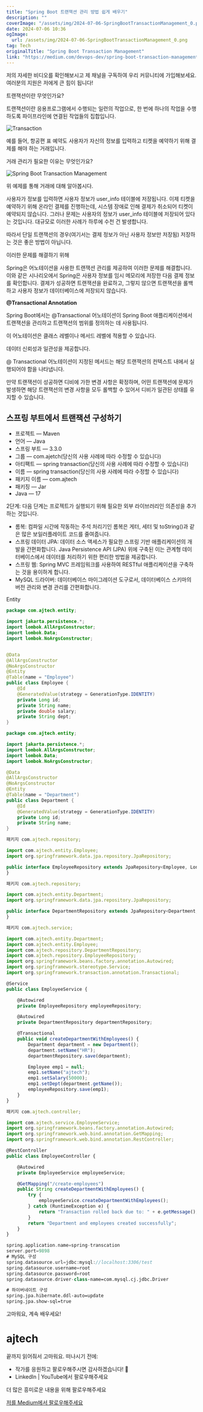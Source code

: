 ```yaml
---
title: "Spring Boot 트랜잭션 관리 방법 쉽게 배우기"
description: ""
coverImage: "/assets/img/2024-07-06-SpringBootTransactionManagement_0.png"
date: 2024-07-06 10:36
ogImage: 
  url: /assets/img/2024-07-06-SpringBootTransactionManagement_0.png
tag: Tech
originalTitle: "Spring Boot Transaction Management"
link: "https://medium.com/devops-dev/spring-boot-transaction-management-5e7c6944d47b"
---
```



저의 자세한 비디오를 확인해보시고 제 채널을 구독하여 우리 커뮤니티에 가입해보세요. 여러분의 지원은 저에게 큰 힘이 됩니다!

트랜잭션이란 무엇인가요?

트랜잭션이란 응용프로그램에서 수행되는 일련의 작업으로, 한 번에 하나의 작업을 수행하도록 파이프라인에 연결된 작업들의 집합입니다.

![Transaction](/assets/img/2024-07-06-SpringBootTransactionManagement_0.png)

<div class="content-ad"></div>

예를 들어, 항공편 표 예약도 사용자가 자신의 정보를 입력하고 티켓을 예약하기 위해 결제를 해야 하는 거래입니다.

거래 관리가 필요한 이유는 무엇인가요?

![Spring Boot Transaction Management](/assets/img/2024-07-06-SpringBootTransactionManagement_1.png)

위 예제를 통해 거래에 대해 알아봅시다.

<div class="content-ad"></div>

사용자가 정보를 입력하면 사용자 정보가 user_info 테이블에 저장됩니다. 이제 티켓을 예약하기 위해 온라인 결제를 진행하는데, 시스템 장애로 인해 결제가 취소되어 티켓이 예약되지 않습니다. 그러나 문제는 사용자의 정보가 user_info 테이블에 저장되어 있다는 것입니다. 대규모로 이러한 사례가 하루에 수천 건 발생합니다.

따라서 단일 트랜잭션의 경우(여기서는 결제 정보가 아닌 사용자 정보만 저장됨) 저장하는 것은 좋은 방법이 아닙니다.

이러한 문제를 해결하기 위해

Spring은 어노테이션을 사용한 트랜잭션 관리를 제공하여 이러한 문제를 해결합니다. 이와 같은 시나리오에서 Spring은 사용자 정보를 임시 메모리에 저장한 다음 결제 정보를 확인합니다. 결제가 성공하면 트랜잭션을 완료하고, 그렇지 않으면 트랜잭션을 롤백하고 사용자 정보가 데이터베이스에 저장되지 않습니다.

<div class="content-ad"></div>

**@Transactional Annotation**
  
Spring Boot에서는 @Transactional 어노테이션이 Spring Boot 애플리케이션에서 트랜잭션을 관리하고 트랜잭션의 범위를 정의하는 데 사용됩니다.

이 어노테이션은 클래스 레벨이나 메서드 레벨에 적용할 수 있습니다.

데이터 신뢰성과 일관성을 제공합니다.

@ Transactional 어노테이션이 지정된 메서드는 해당 트랜잭션의 컨텍스트 내에서 실행되어야 함을 나타냅니다.

<div class="content-ad"></div>

만약 트랜잭션이 성공하면 디비에 가한 변경 사항은 확정하며, 어떤 트랜잭션에 문제가 발생하면 해당 트랜잭션의 변경 사항을 모두 롤백할 수 있어서 디비가 일관된 상태를 유지할 수 있습니다.

## 스프링 부트에서 트랜잭션 구성하기

- 프로젝트 — Maven
- 언어 — Java
- 스프링 부트 — 3.3.0
- 그룹 — com.ajetch(당신의 사용 사례에 따라 수정할 수 있습니다)
- 아티팩트 — spring transaction(당신의 사용 사례에 따라 수정할 수 있습니다)
- 이름 — spring transaction(당신의 사용 사례에 따라 수정할 수 있습니다)
- 패키지 이름 — com.ajtech
- 패키징 — Jar
- Java — 17

2단계: 다음 단계는 프로젝트가 실행되기 위해 필요한 외부 라이브러리인 의존성을 추가하는 것입니다.

<div class="content-ad"></div>

- 롬복: 컴파일 시간에 작동하는 주석 처리기인 롬복은 게터, 세터 및 toString()과 같은 많은 보일러플레이트 코드를 줄여줍니다.
- 스프링 데이터 JPA: 데이터 소스 액세스가 필요한 스프링 기반 애플리케이션의 개발을 간편화합니다. Java Persistence API (JPA) 위에 구축된 이는 관계형 데이터베이스에서 데이터를 처리하기 위한 편리한 방법을 제공합니다.
- 스프링 웹: Spring MVC 프레임워크를 사용하여 RESTful 애플리케이션을 구축하는 것을 용이하게 합니다.
- MySQL 드라이버: 데이터베이스 마이그레이션 도구로서, 데이터베이스 스키마의 버전 관리와 변경 관리를 간편화합니다.

Entity

```java
package com.ajtech.entity;

import jakarta.persistence.*;
import lombok.AllArgsConstructor;
import lombok.Data;
import lombok.NoArgsConstructor;


@Data
@AllArgsConstructor
@NoArgsConstructor
@Entity
@Table(name = "Employee")
public class Employee {
    @Id
    @GeneratedValue(strategy = GenerationType.IDENTITY)
    private Long id;
    private String name;
    private double salary;
    private String dept;
}
```

```java
package com.ajtech.entity;

import jakarta.persistence.*;
import lombok.AllArgsConstructor;
import lombok.Data;
import lombok.NoArgsConstructor;

@Data
@AllArgsConstructor
@NoArgsConstructor
@Entity
@Table(name = "Department")
public class Department {
    @Id
    @GeneratedValue(strategy = GenerationType.IDENTITY)
    private Long id;
    private String name;
}
```

<div class="content-ad"></div>

```js
패키지 com.ajtech.repository;

import com.ajtech.entity.Employee;
import org.springframework.data.jpa.repository.JpaRepository;

public interface EmployeeRepository extends JpaRepository<Employee, Long> {
}
```

```js
패키지 com.ajtech.repository;

import com.ajtech.entity.Department;
import org.springframework.data.jpa.repository.JpaRepository;

public interface DepartmentRepository extends JpaRepository<Department, Long> {
}
```

```js
패키지 com.ajtech.service;

import com.ajtech.entity.Department;
import com.ajtech.entity.Employee;
import com.ajtech.repository.DepartmentRepository;
import com.ajtech.repository.EmployeeRepository;
import org.springframework.beans.factory.annotation.Autowired;
import org.springframework.stereotype.Service;
import org.springframework.transaction.annotation.Transactional;

@Service
public class EmployeeService {

    @Autowired
    private EmployeeRepository employeeRepository;

    @Autowired
    private DepartmentRepository departmentRepository;

    @Transactional
    public void createDepartmentWithEmployees() {
        Department department = new Department();
        department.setName("HR");
        departmentRepository.save(department);

        Employee emp1 = null;
        emp1.setName("ajtech");
        emp1.setSalary(50000);
        emp1.setDept(department.getName());
        employeeRepository.save(emp1);
    }
}
```

```js
패키지 com.ajtech.controller;

import com.ajtech.service.EmployeeService;
import org.springframework.beans.factory.annotation.Autowired;
import org.springframework.web.bind.annotation.GetMapping;
import org.springframework.web.bind.annotation.RestController;

@RestController
public class EmployeeController {

    @Autowired
    private EmployeeService employeeService;

    @GetMapping("/create-employees")
    public String createDepartmentWithEmployees() {
        try {
            employeeService.createDepartmentWithEmployees();
        } catch (RuntimeException e) {
            return "Transaction rolled back due to: " + e.getMessage();
        }
        return "Department and employees created successfully";
    }
}
```

<div class="content-ad"></div>

```kotlin
spring.application.name=spring-transcation
server.port=9898
# MySQL 구성
spring.datasource.url=jdbc:mysql://localhost:3306/test
spring.datasource.username=root
spring.datasource.password=root
spring.datasource.driver-class-name=com.mysql.cj.jdbc.Driver

# 하이버네이트 구성
spring.jpa.hibernate.ddl-auto=update
spring.jpa.show-sql=true
```

고마워요, 계속 배우세요!

# ajtech

끝까지 읽어줘서 고마워요. 떠나시기 전에:

<div class="content-ad"></div>

- 작가를 응원하고 팔로우해주시면 감사하겠습니다! 👏
- LinkedIn | YouTube에서 팔로우해주세요

더 많은 흥미로운 내용을 위해 팔로우해주세요

[저를 Medium에서 팔로우해주세요](https://medium.com/@saijanand)